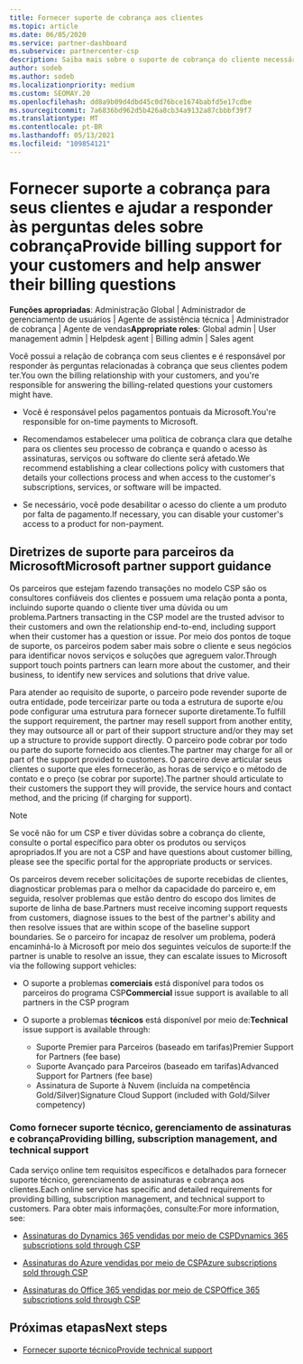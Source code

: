```yaml
---
title: Fornecer suporte de cobrança aos clientes
ms.topic: article
ms.date: 06/05/2020
ms.service: partner-dashboard
ms.subservice: partnercenter-csp
description: Saiba mais sobre o suporte de cobrança do cliente necessário dos parceiros do programa CSP. Esse suporte inclui a propriedade da relação de cobrança do cliente e a resposta a perguntas de cobrança.
author: sodeb
ms.author: sodeb
ms.localizationpriority: medium
ms.custom: SEOMAY.20
ms.openlocfilehash: dd8a9b09d4dbd45c0d76bce1674babfd5e17cdbe
ms.sourcegitcommit: 7a6836bd962d5b426a8cb34a9132a87cbbbf39f7
ms.translationtype: MT
ms.contentlocale: pt-BR
ms.lasthandoff: 05/13/2021
ms.locfileid: "109854121"
---
```

# <a name="provide-billing-support-for-your-customers-and-help-answer-their-billing-questions"></a><span data-ttu-id="beba1-104">Fornecer suporte a cobrança para seus clientes e ajudar a responder às perguntas deles sobre cobrança</span><span class="sxs-lookup"><span data-stu-id="beba1-104">Provide billing support for your customers and help answer their billing questions</span></span>


<span data-ttu-id="beba1-105">**Funções apropriadas**: Administração Global | Administrador de gerenciamento de usuários | Agente de assistência técnica | Administrador de cobrança | Agente de vendas</span><span class="sxs-lookup"><span data-stu-id="beba1-105">**Appropriate roles**: Global admin | User management admin | Helpdesk agent | Billing admin | Sales agent</span></span>

<span data-ttu-id="beba1-106">Você possui a relação de cobrança com seus clientes e é responsável por responder às perguntas relacionadas à cobrança que seus clientes podem ter.</span><span class="sxs-lookup"><span data-stu-id="beba1-106">You own the billing relationship with your customers, and you're responsible for answering the billing-related questions your customers might have.</span></span>

- <span data-ttu-id="beba1-107">Você é responsável pelos pagamentos pontuais da Microsoft.</span><span class="sxs-lookup"><span data-stu-id="beba1-107">You're responsible for on-time payments to Microsoft.</span></span>

- <span data-ttu-id="beba1-108">Recomendamos estabelecer uma política de cobrança clara que detalhe para os clientes seu processo de cobrança e quando o acesso às assinaturas, serviços ou software do cliente será afetado.</span><span class="sxs-lookup"><span data-stu-id="beba1-108">We recommend establishing a clear collections policy with customers that details your collections process and when access to the customer's subscriptions, services, or software will be impacted.</span></span>

- <span data-ttu-id="beba1-109">Se necessário, você pode desabilitar o acesso do cliente a um produto por falta de pagamento.</span><span class="sxs-lookup"><span data-stu-id="beba1-109">If necessary, you can disable your customer's access to a product for non-payment.</span></span>

## <a name="microsoft-partner-support-guidance"></a><span data-ttu-id="beba1-110">Diretrizes de suporte para parceiros da Microsoft</span><span class="sxs-lookup"><span data-stu-id="beba1-110">Microsoft partner support guidance</span></span>

<span data-ttu-id="beba1-111">Os parceiros que estejam fazendo transações no modelo CSP são os consultores confiáveis dos clientes e possuem uma relação ponta a ponta, incluindo suporte quando o cliente tiver uma dúvida ou um problema.</span><span class="sxs-lookup"><span data-stu-id="beba1-111">Partners transacting in the CSP model are the trusted advisor to their customers and own the relationship end-to-end, including support when their customer has a question or issue.</span></span> <span data-ttu-id="beba1-112">Por meio dos pontos de toque de suporte, os parceiros podem saber mais sobre o cliente e seus negócios para identificar novos serviços e soluções que agreguem valor.</span><span class="sxs-lookup"><span data-stu-id="beba1-112">Through support touch points partners can learn more about the customer, and their business, to identify new services and solutions that drive value.</span></span>

<span data-ttu-id="beba1-113">Para atender ao requisito de suporte, o parceiro pode revender suporte de outra entidade, pode terceirizar parte ou toda a estrutura de suporte e/ou pode configurar uma estrutura para fornecer suporte diretamente.</span><span class="sxs-lookup"><span data-stu-id="beba1-113">To fulfill the support requirement, the partner may resell support from another entity, they may outsource all or part of their support structure and/or they may set up a structure to provide support directly.</span></span>  <span data-ttu-id="beba1-114">O parceiro pode cobrar por todo ou parte do suporte fornecido aos clientes.</span><span class="sxs-lookup"><span data-stu-id="beba1-114">The partner may charge for all or part of the support provided to customers.</span></span> <span data-ttu-id="beba1-115">O parceiro deve articular seus clientes o suporte que eles fornecerão, as horas de serviço e o método de contato e o preço (se cobrar por suporte).</span><span class="sxs-lookup"><span data-stu-id="beba1-115">The partner should articulate to their customers the support they will provide, the service hours and contact method, and the pricing (if charging for support).</span></span> 

>[!Note]
><span data-ttu-id="beba1-116">Se você não for um CSP e tiver dúvidas sobre a cobrança do cliente, consulte o portal específico para obter os produtos ou serviços apropriados.</span><span class="sxs-lookup"><span data-stu-id="beba1-116">If you are not a CSP and have questions about customer billing, please see the specific portal for the appropriate products or services.</span></span>

<span data-ttu-id="beba1-117">Os parceiros devem receber solicitações de suporte recebidas de clientes, diagnosticar problemas para o melhor da capacidade do parceiro e, em seguida, resolver problemas que estão dentro do escopo dos limites de suporte de linha de base.</span><span class="sxs-lookup"><span data-stu-id="beba1-117">Partners must receive incoming support requests from customers, diagnose issues to the best of the partner's ability and then resolve issues that are within scope of the baseline support boundaries.</span></span> <span data-ttu-id="beba1-118">Se o parceiro for incapaz de resolver um problema, poderá encaminhá-lo à Microsoft por meio dos seguintes veículos de suporte:</span><span class="sxs-lookup"><span data-stu-id="beba1-118">If the partner is unable to resolve an issue, they can escalate issues to Microsoft via the following support vehicles:</span></span>

- <span data-ttu-id="beba1-119">O suporte a problemas **comerciais** está disponível para todos os parceiros do programa CSP</span><span class="sxs-lookup"><span data-stu-id="beba1-119">**Commercial** issue support is available to all partners in the CSP program</span></span>

- <span data-ttu-id="beba1-120">O suporte a problemas **técnicos** está disponível por meio de:</span><span class="sxs-lookup"><span data-stu-id="beba1-120">**Technical** issue support is available through:</span></span>

  - <span data-ttu-id="beba1-121">Suporte Premier para Parceiros (baseado em tarifas)</span><span class="sxs-lookup"><span data-stu-id="beba1-121">Premier Support for Partners (fee base)</span></span>
  - <span data-ttu-id="beba1-122">Suporte Avançado para Parceiros (baseado em tarifas)</span><span class="sxs-lookup"><span data-stu-id="beba1-122">Advanced Support for Partners (fee base)</span></span>
  - <span data-ttu-id="beba1-123">Assinatura de Suporte à Nuvem (incluída na competência Gold/Silver)</span><span class="sxs-lookup"><span data-stu-id="beba1-123">Signature Cloud Support (included with Gold/Silver competency)</span></span>

### <a name="providing-billing-subscription-management-and-technical-support"></a><span data-ttu-id="beba1-124">Como fornecer suporte técnico, gerenciamento de assinaturas e cobrança</span><span class="sxs-lookup"><span data-stu-id="beba1-124">Providing billing, subscription management, and technical support</span></span> 

<span data-ttu-id="beba1-125">Cada serviço online tem requisitos específicos e detalhados para fornecer suporte técnico, gerenciamento de assinaturas e cobrança aos clientes.</span><span class="sxs-lookup"><span data-stu-id="beba1-125">Each online service has specific and detailed requirements for providing billing, subscription management, and technical support to customers.</span></span> <span data-ttu-id="beba1-126">Para obter mais informações, consulte:</span><span class="sxs-lookup"><span data-stu-id="beba1-126">For more information, see:</span></span>

- [<span data-ttu-id="beba1-127">Assinaturas do Dynamics 365 vendidas por meio de CSP</span><span class="sxs-lookup"><span data-stu-id="beba1-127">Dynamics 365 subscriptions sold through CSP</span></span>](https://www.microsoftpartnercommunity.com/t5/CSP/Microsoft-Partner-Support-Guidance/m-p/5262#M30)

- [<span data-ttu-id="beba1-128">Assinaturas do Azure vendidas por meio de CSP</span><span class="sxs-lookup"><span data-stu-id="beba1-128">Azure subscriptions sold through CSP</span></span>](https://www.microsoftpartnercommunity.com/t5/CSP/Microsoft-Partner-Support-Guidance/m-p/5263#M31)

- [<span data-ttu-id="beba1-129">Assinaturas do Office 365 vendidas por meio de CSP</span><span class="sxs-lookup"><span data-stu-id="beba1-129">Office 365 subscriptions sold through CSP</span></span>](https://www.microsoftpartnercommunity.com/t5/CSP/Microsoft-Partner-Support-Guidance/m-p/5264#M32)
 
## <a name="next-steps"></a><span data-ttu-id="beba1-130">Próximas etapas</span><span class="sxs-lookup"><span data-stu-id="beba1-130">Next steps</span></span>

- [<span data-ttu-id="beba1-131">Fornecer suporte técnico</span><span class="sxs-lookup"><span data-stu-id="beba1-131">Provide technical support</span></span>](provide-technical-support.md)